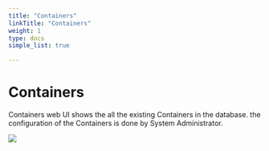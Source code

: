 ```yaml
---
title: "Containers"
linkTitle: "Containers"
weight: 1
type: docs
simple_list: true

---
```


# Containers

Containers web UI shows the all the existing Containers in the database. the configuration of the Containers is done by System Administrator.

![](/images/UserGuides/Facility/Containers/Container.png)

